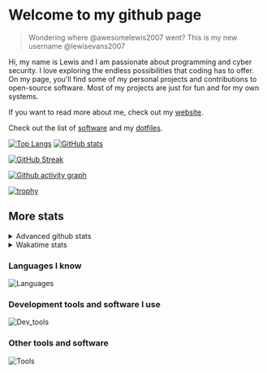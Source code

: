 # Welcome to my github page
> Wondering where @awesomelewis2007 went? This is my new username @lewisevans2007

Hi, my name is Lewis and I am passionate about programming and cyber security. I love exploring the endless possibilities that coding has to offer. On my page, you'll find some of my personal projects and contributions to open-source software. Most of my projects are just for fun and for my own systems.

If you want to read more about me, check out my [website](https://lewisevans2007.github.io/).

Check out the list of [software](https://github.com/lewisevans2007/lewisevans2007/blob/master/software.md) and my [dotfiles](https://github.com/lewisevans2007/dotfiles).



[![Top Langs](https://github-readme-stats.vercel.app/api/top-langs/?username=lewisevans2007&hide=html,css,jupyter%20notebook&langs_count=10&layout=compact&theme=transparent&exclude_repo=GPT-code-repository)](https://github.com/anuraghazra/github-readme-stats) [![GitHub stats](https://github-readme-stats.vercel.app/api?username=lewisevans2007&show_icons=true&theme=transparent)](https://github.com/anuraghazra/github-readme-stats)

[![GitHub Streak](https://streak-stats.demolab.com?user=Awesomelewis2007&theme=transparent)](https://git.io/streak-stats)

[![Github activity graph](https://github-readme-activity-graph.vercel.app/graph?username=lewisevans2007&theme=github-compact&area=true)](https://github.com/ashutosh00710/github-readme-activity-graph)

[![trophy](https://github-profile-trophy.vercel.app/?username=lewisevans2007&theme=darkhub)](https://github.com/ryo-ma/github-profile-trophy)

## More stats
<details close>
<summary>Advanced github stats</summary>
<br>
  
![Metrics](https://raw.githubusercontent.com/lewisevans2007/lewisevans2007/master/github-metrics.svg)
  
</details>

<details close>
<summary>Wakatime stats</summary>
<br>

<!--START_SECTION:waka-->

```txt
Python       1 hr 36 mins    ███████▓░░░░░░░░░░░░░░░░░   30.29 %
Markdown     1 hr 10 mins    █████▓░░░░░░░░░░░░░░░░░░░   22.22 %
JSON         55 mins         ████▒░░░░░░░░░░░░░░░░░░░░   17.49 %
JavaScript   21 mins         █▓░░░░░░░░░░░░░░░░░░░░░░░   06.80 %
Other        19 mins         █▓░░░░░░░░░░░░░░░░░░░░░░░   06.06 %
HTML         17 mins         █▒░░░░░░░░░░░░░░░░░░░░░░░   05.40 %
CSS          15 mins         █▒░░░░░░░░░░░░░░░░░░░░░░░   04.73 %
C            5 mins          ▒░░░░░░░░░░░░░░░░░░░░░░░░   01.68 %
INI          3 mins          ▒░░░░░░░░░░░░░░░░░░░░░░░░   01.16 %
YAML         3 mins          ▒░░░░░░░░░░░░░░░░░░░░░░░░   00.98 %
Text         2 mins          ▒░░░░░░░░░░░░░░░░░░░░░░░░   00.89 %
Batchfile    2 mins          ▒░░░░░░░░░░░░░░░░░░░░░░░░   00.81 %
Assembly     1 min           ░░░░░░░░░░░░░░░░░░░░░░░░░   00.32 %
Makefile     1 min           ░░░░░░░░░░░░░░░░░░░░░░░░░   00.32 %
Docker       0 secs          ░░░░░░░░░░░░░░░░░░░░░░░░░   00.31 %
```

<!--END_SECTION:waka-->
</details>

### Languages I know
![Languages](https://skillicons.dev/icons?i=python,cpp,cs,c,javascript,nodejs,dotnet,bash,css,html,rust)
### Development tools and software I use
![Dev_tools](https://skillicons.dev/icons?i=git,docker,github,googlecloud,vscode,visualstudio,raspberrypi,linux,powershell,replit)
### Other tools and software
![Tools](https://skillicons.dev/icons?i=blender,ps,pr,ai,xd,figma)
